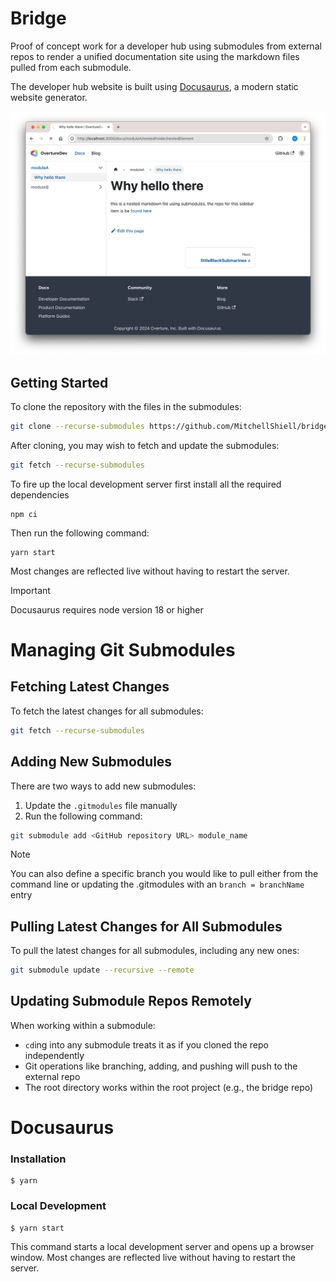 # Bridge

Proof of concept work for a developer hub using submodules from external repos to render a unified documentation site using the markdown files pulled from each submodule. 

The developer hub website is built using [Docusaurus](https://docusaurus.io/), a modern static website generator.

![Preview](preview.png)

## Getting Started

To clone the repository with the files in the submodules:

```bash
git clone --recurse-submodules https://github.com/MitchellShiell/bridge.git
```

After cloning, you may wish to fetch and update the submodules:

```bash
git fetch --recurse-submodules
```

To fire up the local development server first install all the required dependencies

```
npm ci
```

Then run the following command: 

```
yarn start
```

Most changes are reflected live without having to restart the server.

> [!IMPORTANT]  
> Docusaurus requires node version 18 or higher

# Managing Git Submodules

## Fetching Latest Changes

To fetch the latest changes for all submodules:

```bash
git fetch --recurse-submodules
```

## Adding New Submodules

There are two ways to add new submodules:

1. Update the `.gitmodules` file manually
2. Run the following command:

```bash
git submodule add <GitHub repository URL> module_name
```

> [!NOTE]  
> You can also define a specific branch you would like to pull either from the command line or updating the .gitmodules with an `branch = branchName` entry

## Pulling Latest Changes for All Submodules

To pull the latest changes for all submodules, including any new ones:

```bash
git submodule update --recursive --remote
```

## Updating Submodule Repos Remotely

When working within a submodule:
- `cd`ing into any submodule treats it as if you cloned the repo independently
- Git operations like branching, adding, and pushing will push to the external repo
- The root directory works within the root project (e.g., the bridge repo)

# Docusaurus

### Installation

```
$ yarn
```

### Local Development

```
$ yarn start
```

This command starts a local development server and opens up a browser window. Most changes are reflected live without having to restart the server.
